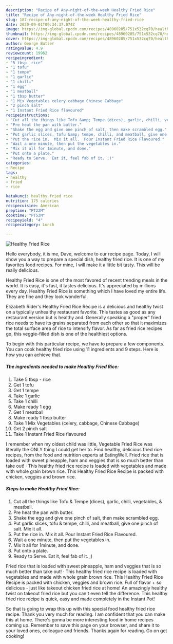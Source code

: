 ```yaml
---
description: "Recipe of Any-night-of-the-week Healthy Fried Rice"
title: "Recipe of Any-night-of-the-week Healthy Fried Rice"
slug: 187-recipe-of-any-night-of-the-week-healthy-fried-rice
date: 2020-09-01T09:34:37.074Z
image: https://img-global.cpcdn.com/recipes/48960285/751x532cq70/healthy-fried-rice-recipe-main-photo.jpg
thumbnail: https://img-global.cpcdn.com/recipes/48960285/751x532cq70/healthy-fried-rice-recipe-main-photo.jpg
cover: https://img-global.cpcdn.com/recipes/48960285/751x532cq70/healthy-fried-rice-recipe-main-photo.jpg
author: George Butler
ratingvalue: 4.9
reviewcount: 19962
recipeingredient:
- "5 tbsp  rice"
- "1 tofu"
- "1 tempe"
- "1 garlic"
- "1 chilli"
- "1 egg"
- "1 meatball"
- "1 tbsp butter"
- "1 Mix Vegetables celery cabbage Chinese Cabbage"
- "2 pinch salt"
- "1 Instant Fried Rice flavoured"
recipeinstructions:
- "Cut all the things like Tofu &amp; Tempe (dices), garlic, chilli, vegetables, &amp; meatball."
- "Pre heat the pan with butter."
- "Shake the egg and give one pinch of salt, then make scrambled egg."
- "Put garlic slices, tofu &amp; tempe, chilli, and meatball, give one pinch of salt.  Mix it all."
- "Put the rice in.  Mix it all.  Pour Instant Fried Rice Flavoured."
- "Wait a one minute, then put the vegetables in."
- "Mix it all for 1minute, and done."
- "Put onto a plate."
- "Ready to Serve.  Eat it, feel fab of it. ;)"
categories:
- Recipe
tags:
- healthy
- fried
- rice

katakunci: healthy fried rice 
nutrition: 175 calories
recipecuisine: American
preptime: "PT22M"
cooktime: "PT53M"
recipeyield: "4"
recipecategory: Lunch

---
```



![Healthy Fried Rice](https://img-global.cpcdn.com/recipes/48960285/751x532cq70/healthy-fried-rice-recipe-main-photo.jpg)

Hello everybody, it is me, Dave, welcome to our recipe page. Today, I will show you a way to prepare a special dish, healthy fried rice. It is one of my favorites food recipes. For mine, I will make it a little bit tasty. This will be really delicious.

Healthy Fried Rice is one of the most favored of recent trending meals in the world. It is easy, it's fast, it tastes delicious. It's appreciated by millions every day. Healthy Fried Rice is something which I have loved my entire life. They are fine and they look wonderful.

Elizabeth Rider&#39;s Healthy Fried Rice Recipe is a delicious and healthy twist on a typically unhealthy restaurant favorite. This tastes as good as any restaurant version but is healthy and. Generally speaking a &#34;proper&#34; fried rice needs to have its grains separated from each other so that it maximizes the total surface area of rice to intensify flavor. As far as fried rice recipes go, this veggie-filled dish is one of the healthiest options.


To begin with this particular recipe, we have to prepare a few components. You can cook healthy fried rice using 11 ingredients and 9 steps. Here is how you can achieve that.

<!--inarticleads1-->

##### The ingredients needed to make Healthy Fried Rice:

1. Take 5 tbsp - rice
1. Get 1 tofu
1. Get 1 tempe
1. Take 1 garlic
1. Take 1 chilli
1. Make ready 1 egg
1. Get 1 meatball
1. Make ready 1 tbsp butter
1. Take 1 Mix Vegetables (celery, cabbage, Chinese Cabbage)
1. Get 2 pinch salt
1. Take 1 Instant Fried Rice flavoured


I remember when my oldest child was little, Vegetable Fried Rice was literally the ONLY thing I could get her to. Find healthy, delicious fried rice recipes, from the food and nutrition experts at EatingWell. Fried rice that is loaded with sweet pineapple, ham and veggies that is so much better than take out! · This healthy fried rice recipe is loaded with vegetables and made with whole grain brown rice. This Healthy Fried Rice Recipe is packed with chicken, veggies and brown rice. 

<!--inarticleads2-->

##### Steps to make Healthy Fried Rice:

1. Cut all the things like Tofu &amp; Tempe (dices), garlic, chilli, vegetables, &amp; meatball.
1. Pre heat the pan with butter.
1. Shake the egg and give one pinch of salt, then make scrambled egg.
1. Put garlic slices, tofu &amp; tempe, chilli, and meatball, give one pinch of salt.  Mix it all.
1. Put the rice in.  Mix it all.  Pour Instant Fried Rice Flavoured.
1. Wait a one minute, then put the vegetables in.
1. Mix it all for 1minute, and done.
1. Put onto a plate.
1. Ready to Serve.  Eat it, feel fab of it. ;)


Fried rice that is loaded with sweet pineapple, ham and veggies that is so much better than take out! · This healthy fried rice recipe is loaded with vegetables and made with whole grain brown rice. This Healthy Fried Rice Recipe is packed with chicken, veggies and brown rice. Full of flavor + so delicious - just like takeout chicken fried rice at home! An amazingly healthy twist on takeout fried rice but you can&#39;t even tell the difference. This healthy fried rice recipe is quick, easy and made completely in the Instant Pot! 

So that is going to wrap this up with this special food healthy fried rice recipe. Thank you very much for reading. I am confident that you can make this at home. There's gonna be more interesting food in home recipes coming up. Remember to save this page on your browser, and share it to your loved ones, colleague and friends. Thanks again for reading. Go on get cooking!

